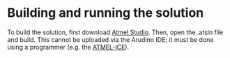 # Building and running the solution

To build the solution, first download [Atmel Studio](https://www.microchip.com/mplab/avr-support/atmel-studio-7). Then, open the .atsln file and build. This cannot be uploaded via the Arudino IDE; it must be done using a programmer (e.g. the [ATMEL-ICE](https://www.microchip.com/DevelopmentTools/ProductDetails/ATATMEL-ICE)).

